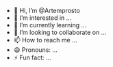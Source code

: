 - 👋 Hi, I’m @Artemprosto
- 👀 I’m interested in ...
- 🌱 I’m currently learning ...
- 💞️ I’m looking to collaborate on ...
- 📫 How to reach me ...
- 😄 Pronouns: ...
- ⚡ Fun fact: ...

<!---
Artemprosto/Artemprosto is a ✨ special ✨ repository because its `README.md` (this file) appears on your GitHub profile.
You can click the Preview link to take a look at your changes.
--->
